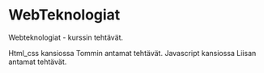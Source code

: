 # WebTeknologiat

Webteknologiat - kurssin tehtävät. 

Html_css kansiossa Tommin antamat tehtävät.
Javascript kansiossa Liisan antamat tehtävät.

